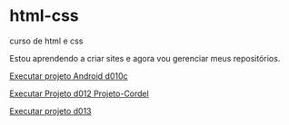 # html-css
 curso de html e css

Estou aprendendo a criar sites e agora vou gerenciar meus repositórios.

<a href="https://lucasfvb.github.io/html-css/Desafios/d010c/project-android.html"> Executar projeto Android d010c </a>

<a href="https://lucasfvb.github.io/html-css/Desafios/d012/Poemas.html"> Executar Projeto d012 Projeto-Cordel </a>

<a href="https://lucasfvb.github.io/html-css/Desafios/d013/index.html"> Executar projeto d013 </a>

